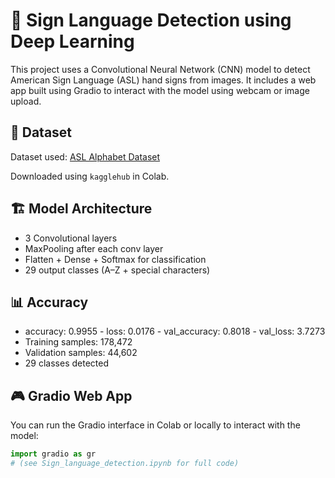 # 🧠 Sign Language Detection using Deep Learning

This project uses a Convolutional Neural Network (CNN) model to detect American Sign Language (ASL) hand signs from images. It includes a web app built using Gradio to interact with the model using webcam or image upload.

## 📁 Dataset

Dataset used: [ASL Alphabet Dataset](https://www.kaggle.com/datasets/debashishsau/aslamerican-sign-language-aplhabet-dataset)

Downloaded using `kagglehub` in Colab.

## 🏗️ Model Architecture

- 3 Convolutional layers
- MaxPooling after each conv layer
- Flatten + Dense + Softmax for classification
- 29 output classes (A–Z + special characters)

## 📊 Accuracy

- accuracy: 0.9955 - loss: 0.0176 - val_accuracy: 0.8018 - val_loss: 3.7273
- Training samples: 178,472
- Validation samples: 44,602
- 29 classes detected

## 🎮 Gradio Web App

You can run the Gradio interface in Colab or locally to interact with the model:

```python
import gradio as gr
# (see Sign_language_detection.ipynb for full code)
